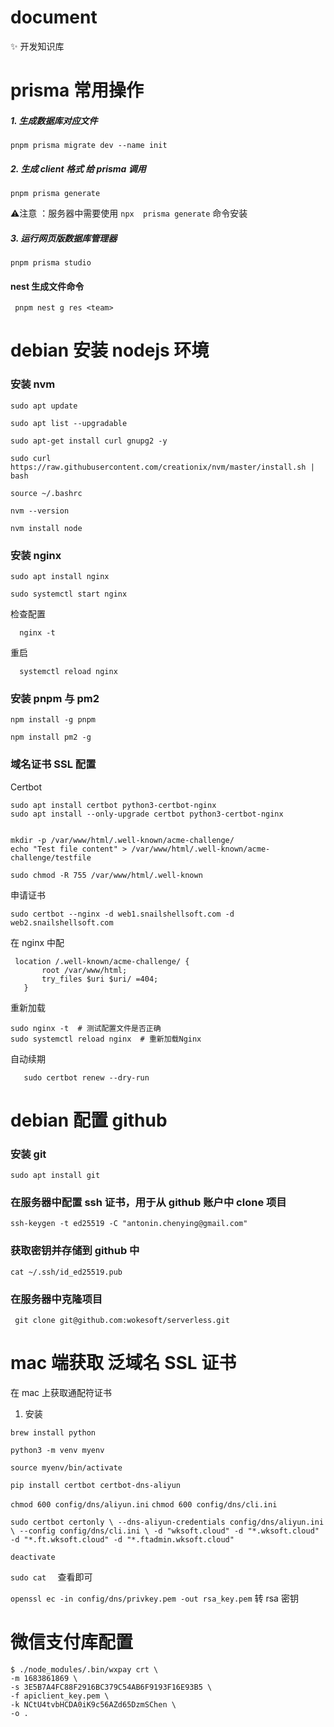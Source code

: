 # document

✨ 开发知识库

# prisma 常用操作

##### 1. 生成数据库对应文件

`pnpm prisma migrate dev --name init`

##### 2. 生成 client 格式 给 prisma 调用

`pnpm prisma generate`

⚠️注意 ：服务器中需要使用 `npx  prisma generate` 命令安装

##### 3. 运行网页版数据库管理器

`pnpm prisma studio`

#### nest 生成文件命令

` pnpm nest g res <team>`

# debian 安装 nodejs 环境

### 安装 nvm

`sudo apt update`

`sudo apt list --upgradable`

`sudo apt-get install curl gnupg2 -y`

`sudo curl https://raw.githubusercontent.com/creationix/nvm/master/install.sh | bash`

`source ~/.bashrc`

`nvm --version`

`nvm install node`

### 安装 nginx

`sudo apt install nginx`

`sudo systemctl start nginx`

检查配置

```
  nginx -t
```

重启

```
  systemctl reload nginx
```

### 安装 pnpm 与 pm2

`npm install -g pnpm`

`npm install pm2 -g`

### 域名证书 SSL 配置

Certbot

```
sudo apt install certbot python3-certbot-nginx
sudo apt install --only-upgrade certbot python3-certbot-nginx


mkdir -p /var/www/html/.well-known/acme-challenge/
echo "Test file content" > /var/www/html/.well-known/acme-challenge/testfile

sudo chmod -R 755 /var/www/html/.well-known

```

申请证书

```
sudo certbot --nginx -d web1.snailshellsoft.com -d web2.snailshellsoft.com

```

在 nginx 中配

 ```
  location /.well-known/acme-challenge/ {
        root /var/www/html;
        try_files $uri $uri/ =404;
    }

```

重新加载

```
sudo nginx -t  # 测试配置文件是否正确
sudo systemctl reload nginx  # 重新加载Nginx

```

自动续期

```
   sudo certbot renew --dry-run
```

# debian 配置 github

### 安装 git

`sudo apt install git`

### 在服务器中配置 ssh 证书，用于从 github 账户中 clone 项目

```
ssh-keygen -t ed25519 -C "antonin.chenying@gmail.com"
```

### 获取密钥并存储到 github 中

```
cat ~/.ssh/id_ed25519.pub
```

### 在服务器中克隆项目

```
 git clone git@github.com:wokesoft/serverless.git
```

# mac 端获取 泛域名 SSL 证书

在 mac 上获取通配符证书

1. 安装

`brew install python`

`python3 -m venv myenv`

`source myenv/bin/activate`

`pip install certbot certbot-dns-aliyun`

`chmod 600 config/dns/aliyun.ini`
`chmod 600 config/dns/cli.ini`

` sudo certbot certonly \
--dns-aliyun-credentials config/dns/aliyun.ini \
--config config/dns/cli.ini \
-d "wksoft.cloud" -d "*.wksoft.cloud" -d "*.ft.wksoft.cloud" -d "*.ftadmin.wksoft.cloud"
`

`deactivate`

`sudo cat  ` 查看即可

`openssl ec -in config/dns/privkey.pem -out rsa_key.pem` 转 rsa 密钥


# 微信支付库配置

```
$ ./node_modules/.bin/wxpay crt \
-m 1683861869 \
-s 3E5B7A4FC88F2916BC379C54AB6F9193F16E93B5 \
-f apiclient_key.pem \
-k NCtU4tvbHCDA0iK9c56AZd65DzmSChen \
-o .
```